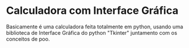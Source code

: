 # **Calculadora com Interface Gráfica**

Basicamente é uma calculadora feita totalmente em python, usando uma biblioteca de Interface Gráfica do python "Tkinter" juntamento com os conceitos de poo.
